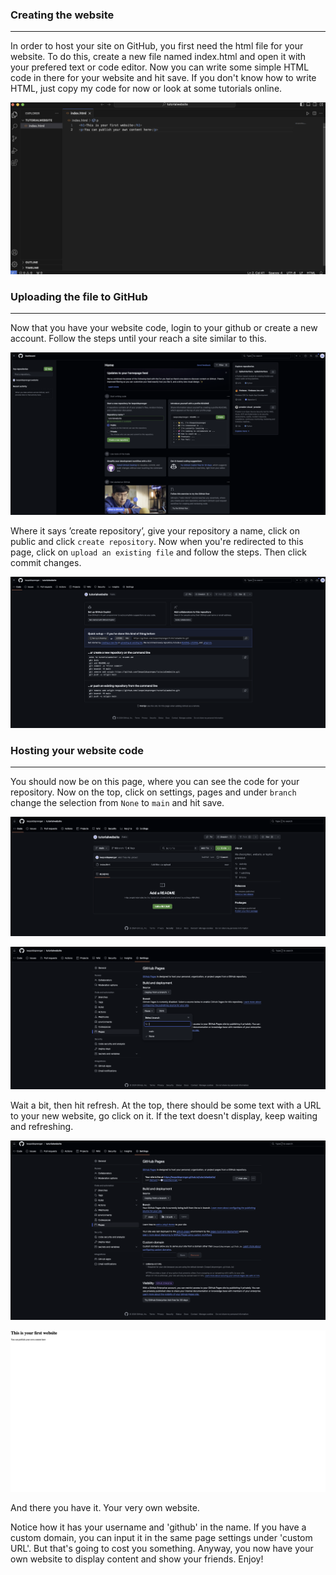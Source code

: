 ### Creating the website
---
In order to host your site on GitHub, you first need the html file for your website.
To do this, create a new file named index.html and open it with your prefered text or code editor. Now you can write some simple HTML code in there for your website and hit save.
If you don't know how to write HTML, just copy my code for now or look at some tutorials online.

![VS Code Snippet](imgs/upload_to_github/Screenshot-0.png)


### Uploading the file to GitHub
---
Now that you have your website code, login to your github or create a new account. Follow the steps until your reach a site similar to this.

![Create GitHub Repository](imgs/upload_to_github/Screenshot-1.png)

Where it says ’create repository’, give your repository a name, click on public and click `create repository`.
Now when you're redirected to this page, click on `upload an existing file` and follow the steps. Then click commit changes.

![Upload an existing file](imgs/upload_to_github/Screenshot-2.png)


### Hosting your website code
---
You should now be on this page, where you can see the code for your repository.
Now on the top, click on settings, pages and under `branch` change the selection from `None` to `main` and hit save.

![Repository Code](imgs/upload_to_github/Screenshot-3.png)

![Page Settings](imgs/upload_to_github/Screenshot-4.png)

Wait a bit, then hit refresh. At the top, there should be some text with a URL to your new website, go click on it. 
If the text doesn't display, keep waiting and refreshing.

![Click on the URL for the website](imgs/upload_to_github/Screenshot-5.png)

![Your website displayed here](imgs/upload_to_github/Screenshot-6.png)

And there you have it. Your very own website. 

Notice how it has your username and 'github' in the name. If you have a custom domain, you can input it in the same page settings under 'custom URL'. 
But that's going to cost you something.
Anyway, you now have your own website to display content and show your friends. Enjoy!
